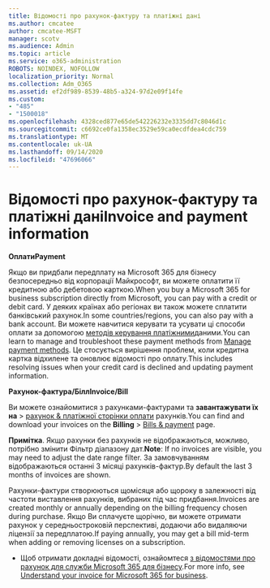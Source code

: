 ```yaml
---
title: Відомості про рахунок-фактуру та платіжні дані
ms.author: cmcatee
author: cmcatee-MSFT
manager: scotv
ms.audience: Admin
ms.topic: article
ms.service: o365-administration
ROBOTS: NOINDEX, NOFOLLOW
localization_priority: Normal
ms.collection: Adm_O365
ms.assetid: ef2df989-8539-48b5-a324-97d2e09f14fe
ms.custom:
- "485"
- "1500018"
ms.openlocfilehash: 4328ced877e65de542226232e3335dd7c8046d1c
ms.sourcegitcommit: c6692ce0fa1358ec3529e59ca0ecdfdea4cdc759
ms.translationtype: MT
ms.contentlocale: uk-UA
ms.lasthandoff: 09/14/2020
ms.locfileid: "47696066"
---
```

# <a name="invoice-and-payment-information"></a><span data-ttu-id="e7411-102">Відомості про рахунок-фактуру та платіжні дані</span><span class="sxs-lookup"><span data-stu-id="e7411-102">Invoice and payment information</span></span>

<span data-ttu-id="e7411-103">**Оплати**</span><span class="sxs-lookup"><span data-stu-id="e7411-103">**Payment**</span></span>

<span data-ttu-id="e7411-104">Якщо ви придбали передплату на Microsoft 365 для бізнесу безпосередньо від корпорації Майкрософт, ви можете оплатити її кредитною або дебетовою карткою.</span><span class="sxs-lookup"><span data-stu-id="e7411-104">When you buy a Microsoft 365 for business subscription directly from Microsoft, you can pay with a credit or debit card.</span></span>  <span data-ttu-id="e7411-105">У деяких країнах або регіонах ви також можете сплатити банківський рахунок.</span><span class="sxs-lookup"><span data-stu-id="e7411-105">In some countries/regions, you can also pay with a bank account.</span></span>  <span data-ttu-id="e7411-106">Ви можете навчитися керувати та усувати ці способи оплати за допомогою [методів керування платіжними](https://docs.microsoft.com/microsoft-365/commerce/billing-and-payments/manage-payment-methods)даними.</span><span class="sxs-lookup"><span data-stu-id="e7411-106">You can learn to manage and troubleshoot these payment methods from [Manage payment methods](https://docs.microsoft.com/microsoft-365/commerce/billing-and-payments/manage-payment-methods).</span></span> <span data-ttu-id="e7411-107">Це стосується вирішення проблем, коли кредитна картка відхилене та оновлює відомості про оплату.</span><span class="sxs-lookup"><span data-stu-id="e7411-107">This includes resolving issues when your credit card is declined and updating payment information.</span></span>

<span data-ttu-id="e7411-108">**Рахунок-фактура/Білл**</span><span class="sxs-lookup"><span data-stu-id="e7411-108">**Invoice/Bill**</span></span>

<span data-ttu-id="e7411-109">Ви можете ознайомитися з рахунками-фактурами та **завантажувати їх на**  >  [рахунок & платіжної сторінки оплати](https://go.microsoft.com/fwlink/p/?linkid=848039) рахунків.</span><span class="sxs-lookup"><span data-stu-id="e7411-109">You can find and download your invoices on the **Billing** > [Bills & payment](https://go.microsoft.com/fwlink/p/?linkid=848039) page.</span></span>  

<span data-ttu-id="e7411-110">**Примітка**. Якщо рахунки без рахунків не відображаються, можливо, потрібно змінити Фільтр діапазону дат.</span><span class="sxs-lookup"><span data-stu-id="e7411-110">**Note**: If no invoices are visible, you may need to adjust the date range filter.</span></span>  <span data-ttu-id="e7411-111">За замовчуванням відображаються останні 3 місяці рахунків-фактур.</span><span class="sxs-lookup"><span data-stu-id="e7411-111">By default the last 3 months of invoices are shown.</span></span>

<span data-ttu-id="e7411-112">Рахунки-фактури створюються щомісяця або щороку в залежності від частоти виставлення рахунків, вибраних під час придбання.</span><span class="sxs-lookup"><span data-stu-id="e7411-112">Invoices are created monthly or annually depending on the billing frequency chosen during purchase.</span></span>  <span data-ttu-id="e7411-113">Якщо Ви сплачуєте щорічно, ви можете отримати рахунок у середньостроковій перспективі, додаючи або видаляючи ліцензії за передплатою.</span><span class="sxs-lookup"><span data-stu-id="e7411-113">If paying annually, you may get a bill mid-term when adding or removing licenses on a subscription.</span></span>

- <span data-ttu-id="e7411-114">Щоб отримати докладні відомості, ознайомтеся [з відомостями про рахунок для служби Microsoft 365 для бізнесу](https://docs.microsoft.com/microsoft-365/commerce/billing-and-payments/understand-your-invoice2).</span><span class="sxs-lookup"><span data-stu-id="e7411-114">For more info, see [Understand your invoice for Microsoft 365 for business](https://docs.microsoft.com/microsoft-365/commerce/billing-and-payments/understand-your-invoice2).</span></span>